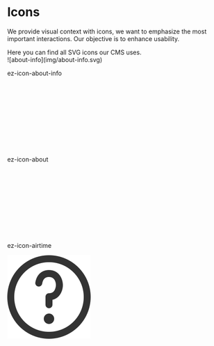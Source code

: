 # Icons

We provide visual context with icons, we want to emphasize the most important interactions. Our objective is to enhance usability.

<div class="mgb-4">Here you can find all SVG icons our CMS uses.</div>

<div class="wrapper-samples">
    <div class="icon-box">
        <div class="icon-frame">
            ![about-info](img/about-info.svg)
        </div>
        <p class="icon-label">ez-icon-about-info</p>
    </div>
    <div class="icon-box">
        <div class="icon-frame">
            <svg class="ez-icon ez-icon-about"></svg>
        </div>
        <p class="icon-label">ez-icon-about</p>
    </div>
    <div class="icon-box">
        <div class="icon-frame">
            <svg class="ez-icon ez-icon-airtime"></svg>
        </div>
        <p class="icon-label">ez-icon-airtime</p>
    </div>
</div>

![about-info](img/about-info.svg)
